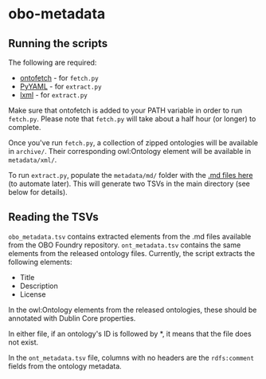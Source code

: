 # obo-metadata

## Running the scripts

The following are required:
  - [ontofetch](https://github.com/knocean/ontofetch) - for `fetch.py`
  - [PyYAML](https://github.com/yaml/pyyaml) - for `extract.py`
  - [lxml](http://lxml.de/index.html) - for `extract.py`
  
Make sure that ontofetch is added to your PATH variable in order to run `fetch.py`. Please note that `fetch.py` will take about a half hour (or longer) to complete.

Once you've run `fetch.py`, a collection of zipped ontologies will be available in `archive/`. Their corresponding owl:Ontology element will be available in `metadata/xml/`.

To run `extract.py`, populate the `metadata/md/` folder with the [.md files here](https://github.com/OBOFoundry/OBOFoundry.github.io/tree/master/ontology) (to automate later). This will generate two TSVs in the main directory (see below for details).

## Reading the TSVs

`obo_metadata.tsv` contains extracted elements from the .md files available from the OBO Foundry repository. `ont_metadata.tsv` contains the same elements from the released ontology files. Currently, the script extracts the following elements:
  - Title
  - Description
  - License
  
In the owl:Ontology elements from the released ontologies, these should be annotated with Dublin Core properties.

In either file, if an ontology's ID is followed by *, it means that the file does not exist.

In the `ont_metadata.tsv` file, columns with no headers are the `rdfs:comment` fields from the ontology metadata.
